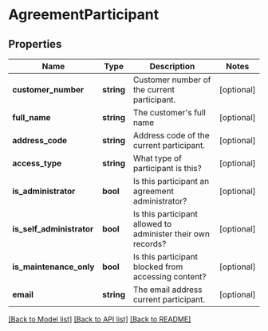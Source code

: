 # AgreementParticipant

## Properties
Name | Type | Description | Notes
------------ | ------------- | ------------- | -------------
**customer_number** | **string** | Customer number of the current participant. | [optional] 
**full_name** | **string** | The customer&#39;s full name | [optional] 
**address_code** | **string** | Address code of the current participant. | [optional] 
**access_type** | **string** | What type of participant is this? | [optional] 
**is_administrator** | **bool** | Is this participant an agreement administrator? | [optional] 
**is_self_administrator** | **bool** | Is this participant allowed to administer their own records? | [optional] 
**is_maintenance_only** | **bool** | Is this participant blocked from accessing content? | [optional] 
**email** | **string** | The email address current participant. | [optional] 

[[Back to Model list]](../README.md#documentation-for-models) [[Back to API list]](../README.md#documentation-for-api-endpoints) [[Back to README]](../README.md)


